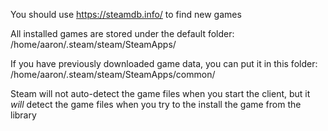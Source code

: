 You should use https://steamdb.info/ to find new games

All installed games are stored under the default folder:
/home/aaron/.steam/steam/SteamApps/


If you have previously downloaded game data, you can put it in this folder:
/home/aaron/.steam/steam/SteamApps/common/


Steam will not auto-detect the game files when you start the client, but it _will_ detect the game files when you try to the install the game from the library